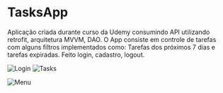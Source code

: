 # TasksApp
Aplicação criada durante curso da Udemy consumindo API utilizando retrofit, arquitetura MVVM, DAO.
O App consiste em controle de tarefas com alguns filtros implementados como:
Tarefas dos próximos 7 dias e tarefas expiradas.
Feito login, cadastro, logout.

![Login](https://github.com/mateusvzo/TasksApp/assets/56977047/84db3c27-af7c-412d-9459-0df3e2a81ce3) ![Tasks](https://github.com/mateusvzo/TasksApp/assets/56977047/8d0d45e0-21a4-4d5c-b8ca-03d8e3f52079)

![Menu](https://github.com/mateusvzo/TasksApp/assets/56977047/07dc3028-6748-47c8-a442-c2706de06875)
